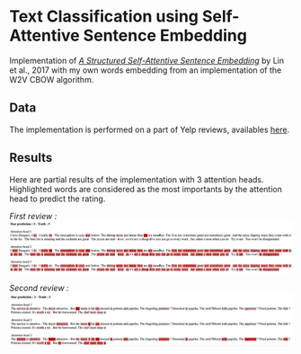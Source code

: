 # Text Classification using Self-Attentive Sentence Embedding

Implementation of [_A Structured Self-Attentive Sentence Embedding_](https://arxiv.org/pdf/1703.03130.pdf) by Lin et al., 2017 with my own words embedding from an implementation of the W2V CBOW algorithm.

## Data

The implementation is performed on a part of Yelp reviews, availables [here](https://www.yelp.com/dataset/download).

## Results

Here are partial results of the implementation with 3 attention heads. Highlighted words are considered as the most importants by the attention head to predict the rating.

*First review :*
![](SelfAttentionH3_5.png)

*Second review :*
![](SelfAttentionH3_3.png)
